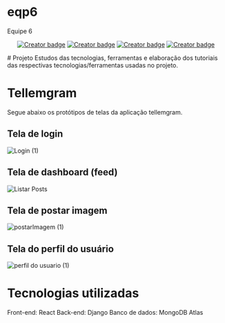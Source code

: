 # eqp6
Equipe 6
<p align="center">
    <a href="https://github.com/Ellemaamorim"><img src="https://badgen.net/badge/icon/Ellem%20Almeida/pink?icon=github&label" alt="Creator badge" /></a>
    <a href="https://github.com/arysam"><img src="https://badgen.net/badge/icon/Milena%20Arysa/red?icon=github&label" alt="Creator badge" /></a>
    <a href="https://github.com/rfsousa"><img src="https://badgen.net/badge/icon/Ryan%20Sousa/yellow?icon=github&label" alt="Creator badge" /></a>
    <a href="https://github.com/viniciusmra"><img src="https://badgen.net/badge/icon/Vinícius%20Alves/blue?icon=github&label" alt="Creator badge" /></a>
</p>
# Projeto
Estudos das tecnologias, ferramentas e elaboração dos tutoriais das respectivas tecnologias/ferramentas usadas no projeto.

# Tellemgram
Segue abaixo os protótipos de telas da aplicação tellemgram.

## Tela de login
![Login (1)](https://github.com/es20232/eqp6/assets/101830468/f81a9d26-8d29-4390-8649-377ca2d96af3)

## Tela de dashboard (feed)
![Listar Posts](https://github.com/es20232/eqp6/assets/101830468/14073b2c-08cb-4df9-bf43-0779e4e2660a)

## Tela de postar imagem
![postarImagem (1)](https://github.com/es20232/eqp6/assets/101830468/6a6df681-a4e4-4311-a8db-909223cc2529)

## Tela do perfil do usuário
![perfil do usuario (1)](https://github.com/es20232/eqp6/assets/101830468/95aa8dbb-a199-491c-a1ea-ca32e8b9cb4e)

# Tecnologias utilizadas
Front-end: React
Back-end: Django
Banco de dados: MongoDB Atlas
